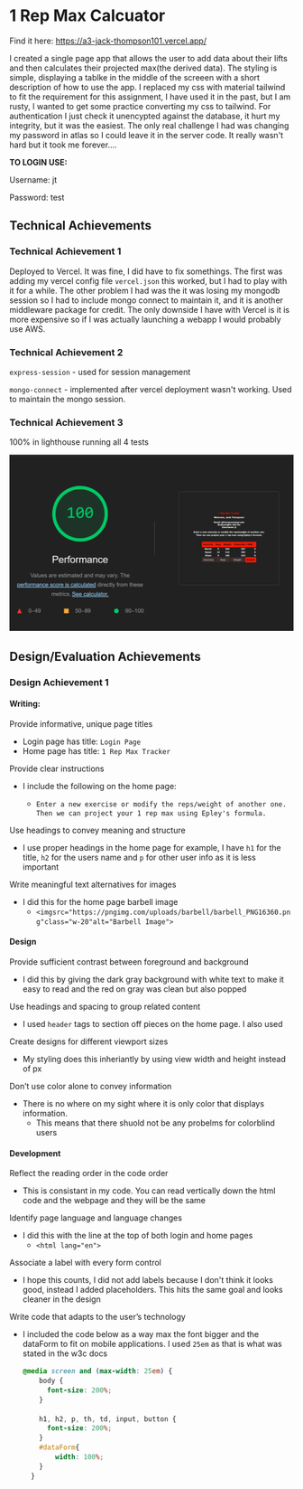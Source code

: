 # 1 Rep Max Calcuator

Find it here: https://a3-jack-thompson101.vercel.app/

I created a single page app that allows the user to add data about their lifts and then calculates their projected max(the derived data). The styling is simple, displaying a tablke in the middle of the screeen with a short description of how to use the app. I replaced my css with material tailwind to fit the requirement for this assignment, I have used it in the past, but I am rusty, I wanted to get some practice converting my css to tailwind. For authentication I just check it unencypted against the database, it hurt my integrity, but it was the easiest. The only real challenge I had was changing my password in atlas so I could leave it in the server code. It really wasn't hard but it took me forever.... 

**TO LOGIN USE:**

Username: jt

Password: test

## Technical Achievements

### Technical Achievement 1

Deployed to Vercel. It was fine, I did have to fix somethings. The first was adding my vercel config file `vercel.json` this worked, but I had to play with it for a while. The other problem I had was the it was losing my mongodb session so I had to include mongo connect to maintain it, and it is another middleware package for credit. The only downside I have with Vercel is it is more expensive so if I was actually launching a webapp I would probably use AWS.

### Technical Achievement 2

`express-session` - used for session management

`mongo-connect` - implemented after vercel deployment wasn't working. Used to maintain the mongo session.

### Technical Achievement 3

100% in lighthouse running all 4 tests

![1739212779748](image/README/1739212779748.png)

## Design/Evaluation Achievements

### Design Achievement 1

#### Writing:

Provide informative, unique page titles

- Login page has title: `Login Page`
- Home page has title: `1 Rep Max Tracker`

Provide clear instructions

- I include the following on the home page:
  - ```
    Enter a new exercise or modify the reps/weight of another one.
    Then we can project your 1 rep max using Epley's formula.
    ```

Use headings to convey meaning and structure

- I use proper headings in the home page for example, I have `h1` for the title, `h2` for the users name and  `p` for other user info as it is less important

Write meaningful text alternatives for images

- I did this for the home page barbell image
  - `<imgsrc="https://pngimg.com/uploads/barbell/barbell_PNG16360.png"class="w-20"alt="Barbell Image">`

#### Design

Provide sufficient contrast between foreground and background

- I did this by giving the dark gray background with white text to make it easy to read and the red on gray was clean but also popped

Use headings and spacing to group related content

- I used `header` tags to section off pieces on the home page. I also used 

Create designs for different viewport sizes

- My styling does this inheriantly by using view width and height instead of px

Don’t use color alone to convey information

- There is no where on my sight where it is only color that displays information.
  - This means that there shuold not be any probelms for colorblind users

#### Development

Reflect the reading order in the code order

- This is consistant in my code. You can read vertically down the html code and the webpage and they will be the same

Identify page language and language changes

- I did this with the line at the top of both login and home pages
  - `<html lang="en">`

Associate a label with every form control 

- I hope this counts, I did not add labels because I don't think it looks good, instead I added placeholders. This hits the same goal and looks cleaner in the design

Write code that adapts to the user’s technology

- I included the code below as a way max the font bigger and the dataForm to fit on mobile applications. I used `25em` as that is what was stated in the w3c docs

  ```css
  @media screen and (max-width: 25em) {
      body {
        font-size: 200%;
      }

      h1, h2, p, th, td, input, button {
        font-size: 200%;
      }
      #dataForm{
          width: 100%;
      }
    }
  ```

